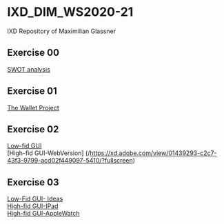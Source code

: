 # IXD_DIM_WS2020-21
IXD Repository of Maximilian Glassner

## Exercise 00 
[SWOT analysis](/swot.jpg) <br /> 

## Exercise 01
[The Wallet Project](/task01.pdf)

## Exercise 02
[Low-fid GUI](/gui.jpeg) <br />
[High-fid GUI-WebVersion] (/https://xd.adobe.com/view/01439293-c2c7-43f3-9799-acd02f449097-5410/?fullscreen) <br />

## Exercise 03
[Low-Fid GUI- Ideas](/gui2.jpg) <br />
[High-fid GUI-IPad](https://xd.adobe.com/view/2a35c897-11da-4cd1-8589-12529171c68f-7f66/?fullscreen "click here") <br />
[High-fid GUI-AppleWatch](https://xd.adobe.com/view/01439293-c2c7-43f3-9799-acd02f449097-5410/?fullscreen "High-Fid GUI-Applewatch")<br />
